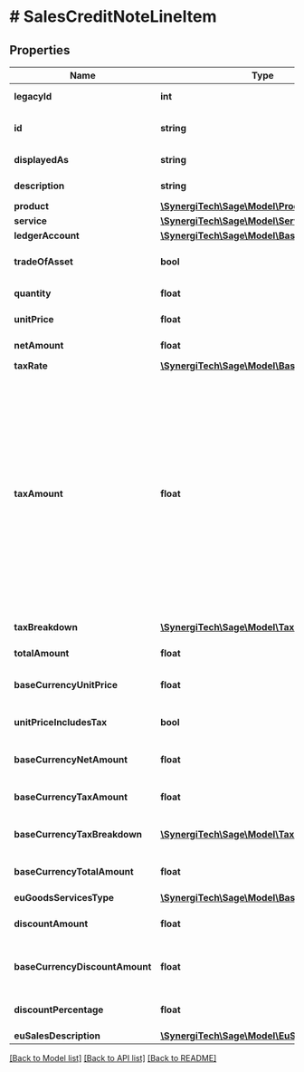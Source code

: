 # # SalesCreditNoteLineItem

## Properties

Name | Type | Description | Notes
------------ | ------------- | ------------- | -------------
**legacyId** | **int** | The legacy ID for the item | [optional]
**id** | **string** | The unique identifier for the item | [optional]
**displayedAs** | **string** | The name of the resource | [optional]
**description** | **string** | The description for the invoice line | [optional]
**product** | [**\SynergiTech\Sage\Model\Product**](Product.md) |  | [optional]
**service** | [**\SynergiTech\Sage\Model\Service**](Service.md) |  | [optional]
**ledgerAccount** | [**\SynergiTech\Sage\Model\Base**](Base.md) |  | [optional]
**tradeOfAsset** | **bool** | Whether the line item is marked as trade of asset. | [optional]
**quantity** | **float** | The quantity for the invoice line | [optional]
**unitPrice** | **float** | The unit price for the invoice line | [optional]
**netAmount** | **float** | The net amount for the invoice line | [optional]
**taxRate** | [**\SynergiTech\Sage\Model\Base**](Base.md) |  | [optional]
**taxAmount** | **float** | The tax amount for the invoice line\&quot;. This attribute is required in v3.1, unless the tax rate is of a \&quot;zero\&quot;, \&quot;exempt\&quot; or \&quot;no_tax\&quot; type. Then the tax_amount is infered as 0.0. In v3, this attribute is optional, but you should still set, as it defaults to 0.0 in any case. This is not what you want for tax rates with a percentage &gt; 0.0. | [optional]
**taxBreakdown** | [**\SynergiTech\Sage\Model\TaxBreakdown[]**](TaxBreakdown.md) | The tax breakdown for the invoice line | [optional]
**totalAmount** | **float** | The total amount for the invoice line | [optional]
**baseCurrencyUnitPrice** | **float** | The unit price for the invoice line in base currency | [optional]
**unitPriceIncludesTax** | **bool** | Defines whether the unit price includes tax | [optional]
**baseCurrencyNetAmount** | **float** | The net amount for the invoice line in base currency | [optional]
**baseCurrencyTaxAmount** | **float** | The tax amount for the invoice line in base currency | [optional]
**baseCurrencyTaxBreakdown** | [**\SynergiTech\Sage\Model\TaxBreakdown[]**](TaxBreakdown.md) | The tax breakdown for the invoice line in base currency | [optional]
**baseCurrencyTotalAmount** | **float** | The total amount for the invoice line in base currency | [optional]
**euGoodsServicesType** | [**\SynergiTech\Sage\Model\Base**](Base.md) |  | [optional]
**discountAmount** | **float** | The discount amount for the invoice line | [optional]
**baseCurrencyDiscountAmount** | **float** | The discount amount for the invoice line in base currency | [optional]
**discountPercentage** | **float** | The discount percentage for the invoice line | [optional]
**euSalesDescription** | [**\SynergiTech\Sage\Model\EuSalesDescription**](EuSalesDescription.md) |  | [optional]

[[Back to Model list]](../../README.md#models) [[Back to API list]](../../README.md#endpoints) [[Back to README]](../../README.md)
